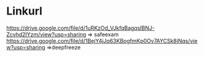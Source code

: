 # Linkurl

https://drive.google.com/file/d/1uRKzOd_VJkfqBagqsIBNJ-Zcvhd2IYzm/view?usp=sharing => safeexam
https://drive.google.com/file/d/1BejY4jJq63KBogfmKp0Ov7AYCSk8iNqs/view?usp=sharing =>deepfreeze
